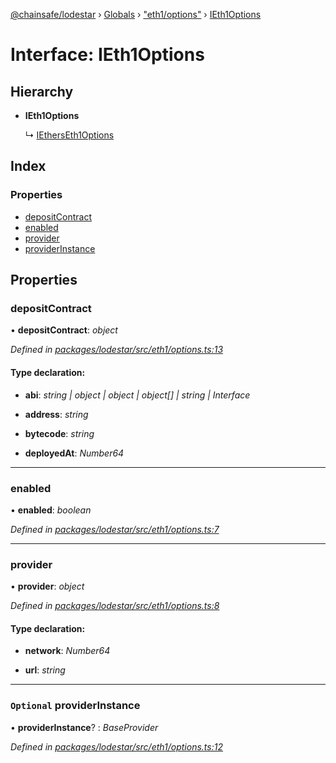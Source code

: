 [@chainsafe/lodestar](../README.md) › [Globals](../globals.md) › ["eth1/options"](../modules/_eth1_options_.md) › [IEth1Options](_eth1_options_.ieth1options.md)

# Interface: IEth1Options

## Hierarchy

* **IEth1Options**

  ↳ [IEthersEth1Options](_eth1_impl_ethers_.ietherseth1options.md)

## Index

### Properties

* [depositContract](_eth1_options_.ieth1options.md#depositcontract)
* [enabled](_eth1_options_.ieth1options.md#enabled)
* [provider](_eth1_options_.ieth1options.md#provider)
* [providerInstance](_eth1_options_.ieth1options.md#optional-providerinstance)

## Properties

###  depositContract

• **depositContract**: *object*

*Defined in [packages/lodestar/src/eth1/options.ts:13](https://github.com/ChainSafe/lodestar/blob/533caff9e/packages/lodestar/src/eth1/options.ts#L13)*

#### Type declaration:

* **abi**: *string | object | object | object[] | string | Interface*

* **address**: *string*

* **bytecode**: *string*

* **deployedAt**: *Number64*

___

###  enabled

• **enabled**: *boolean*

*Defined in [packages/lodestar/src/eth1/options.ts:7](https://github.com/ChainSafe/lodestar/blob/533caff9e/packages/lodestar/src/eth1/options.ts#L7)*

___

###  provider

• **provider**: *object*

*Defined in [packages/lodestar/src/eth1/options.ts:8](https://github.com/ChainSafe/lodestar/blob/533caff9e/packages/lodestar/src/eth1/options.ts#L8)*

#### Type declaration:

* **network**: *Number64*

* **url**: *string*

___

### `Optional` providerInstance

• **providerInstance**? : *BaseProvider*

*Defined in [packages/lodestar/src/eth1/options.ts:12](https://github.com/ChainSafe/lodestar/blob/533caff9e/packages/lodestar/src/eth1/options.ts#L12)*
